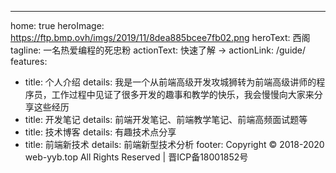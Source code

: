 ---
home: true
heroImage: https://ftp.bmp.ovh/imgs/2019/11/8dea885bcee7fb02.png
heroText: 西阁 
tagline: 一名热爱编程的死忠粉
actionText: 快速了解 →
actionLink: /guide/
features:
- title: 个人介绍
  details: 我是一个从前端高级开发攻城狮转为前端高级讲师的程序员，工作过程中见证了很多开发的趣事和教学的快乐，我会慢慢向大家来分享这些经历
- title: 开发笔记
  details: 前端开发笔记、前端教学笔记、前端高频面试题等
- title: 技术博客
  details: 有趣技术点分享
- title: 前端新技术
  details: 前端新型技术分析
footer: Copyright © 2018-2020 web-yyb.top All Rights Reserved |  晋ICP备18001852号
